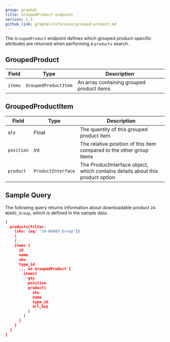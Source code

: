 ```yaml
---
group: graphql
title: GroupedProduct endpoint
version: 2.3
github_link: graphql/reference/grouped-product.md
---
```


The `GroupedProduct` endpoint defines which grouped product-specific attributes are returned when performing a `products` search.

## GroupedProduct

Field | Type | Description
--- | --- | ---
`items` | `GroupedProductItem` | An array containing grouped product items

## GroupedProductItem

Field | Type | Description
--- | --- | ---
`qty` | Float | The quantity of this grouped product item
`position` | Int | The relative position of this item compared to the other group items
`product` | `ProductInterface` | The ProductInterface object, which contains details about this product option

## Sample Query

The following query returns information about downloadable product `24-WG085_Group`, which is defined in the sample data.

```json
{
  products(filter:
    {sku: {eq: "24-WG085_Group"}}
  	)
  	{
    items {
      id
      name
      sku
      type_id
      ... on GroupedProduct {
        items{
          qty
          position
          product{
            sku
            name
            type_id
            url_key
          }
        }
      }
    }
  }
}
```
